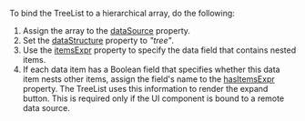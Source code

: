 To bind the TreeList to a hierarchical array, do the following:

1. Assign the array to the [dataSource](/Documentation/ApiReference/UI_Components/dxTreeList/Configuration/#dataSource) property.
2. Set the [dataStructure](/Documentation/ApiReference/UI_Components/dxTreeList/Configuration/#dataStructure) property to *"tree"*.
3. Use the [itemsExpr](/Documentation/ApiReference/UI_Components/dxTreeList/Configuration/#itemsExpr) property to specify the data field that contains nested items.
4. If each data item has a Boolean field that specifies whether this data item nests other items, assign the field's name to the [hasItemsExpr](/Documentation/ApiReference/UI_Components/dxTreeList/Configuration/#hasItemsExpr) property. The TreeList uses this information to render the expand button. This is required only if the UI component is bound to a remote data source.
